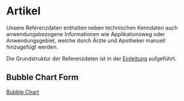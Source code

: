 

# Artikel

Unsere Referenzdaten enthalten neben technischen Kenndaten auch anwendungsbezogene Informationen wie
Applikationsweg oder Anwendungsgebiet, welche durch Ärzte und Apotheker manuell hinzugefügt werden.

Die Grundstruktur der Referenzdaten ist in der [Einleitung](/README.md) aufgeführt.

## Bubble Chart Form
[Bubble Chart](form-bubble.html ':include :type=iframe width=100% height=800px')
